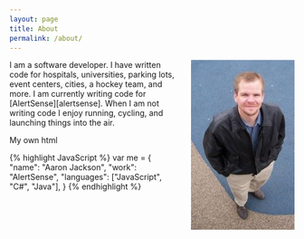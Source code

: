 ```yaml
---
layout: page
title: About
permalink: /about/
---
```

<img style="float: right; margin-left: 20px;" src="/assets/aaronkjackson-above-web-183x300.jpg" />
I am a software developer. I have written code for hospitals, universities, parking lots, event centers, cities, a hockey team, and more.  I am currently writing code for [AlertSense][alertsense].  When I am not writing code I enjoy running, cycling, and launching things into the air.

<p>
My own html
</p>

{% highlight JavaScript %}
var me = {
  "name": "Aaron Jackson",
  "work": "AlertSense",
  "languages": ["JavaScript", "C#", "Java"],
}
{% endhighlight %}

[alertsense]: http://www.alertsense.com
